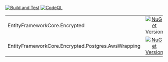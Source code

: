 [![Build and Test](https://github.com/starushykart/ef-core-encryption/actions/workflows/build-and-test.yml/badge.svg)](https://github.com/starushykart/ef-core-encryption/actions/workflows/build-and-test.yml)
[![CodeQL](https://github.com/starushykart/ef-core-encryption/actions/workflows/github-code-scanning/codeql/badge.svg)](https://github.com/starushykart/ef-core-encryption/actions/workflows/github-code-scanning/codeql)


|          |          |          |
|----------|:--------:|---------:|
| EntityFrameworkCore.Encrypted | [![NuGet Version](https://img.shields.io/nuget/v/EntityFrameworkCore.Encrypted)](https://www.nuget.org/packages/EntityFrameworkCore.Encrypted)| [![NuGet Downloads](https://img.shields.io/nuget/dt/EntityFrameworkCore.Encrypted)](https://www.nuget.org/packages/EntityFrameworkCore.Encrypted) |
| EntityFrameworkCore.Encrypted.Postgres.AwsWrapping | [![NuGet Version](https://img.shields.io/nuget/v/EntityFrameworkCore.Encrypted.Postgres.AwsWrapping)](https://www.nuget.org/packages/EntityFrameworkCore.Encrypted.Postgres.AwsWrapping)| [![NuGet Downloads](https://img.shields.io/nuget/dt/EntityFrameworkCore.Encrypted.Postgres.AwsWrapping)](https://www.nuget.org/packages/EntityFrameworkCore.Encrypted.Postgres.AwsWrapping) |


